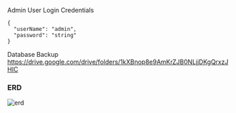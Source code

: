 
Admin User Login Credentials
``````
{
  "userName": "admin",
  "password": "string"
}
``````

Database Backup
https://drive.google.com/drive/folders/1kXBnop8e9AmKrZJB0NLjjDKgQrxzJHIC


### ERD
![erd](https://github.com/kirollos-Magdy1/algoriza-internship-66/assets/61789409/d0a12546-cc34-4e82-be2b-32c7eb94ef76)
